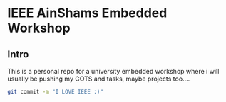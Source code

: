 # IEEE AinShams Embedded Workshop


## Intro

This is a personal repo for a university embedded workshop where i will usually be pushing my COTS and tasks, maybe projects too....

```bash
git commit -m "I LOVE IEEE :)"
```

